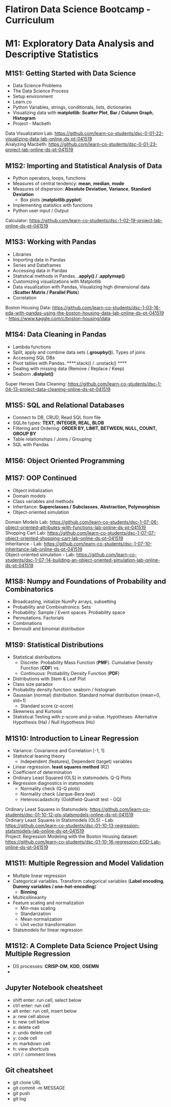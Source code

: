 # Flatiron Data Science Bootcamp - Curriculum

# M1: Exploratory Data Analysis and Descriptive Statistics
## M1S1: Getting Started with Data Science
- Data Science Problems
- The Data Science Process
- Setup environment
- Learn.co
- Python Variables, strings, conditionals, lists, dictionaries
- Visualizing data with **matplotlib**: **Scatter Plot**, **Bar / Column Graph**, **Histogram**
- Project - Macbeth


Data Visualization Lab: https://github.com/learn-co-students/dsc-0-01-22-visualizing-data-lab-online-ds-pt-041519  
Analyzing Macbeth: https://github.com/learn-co-students/dsc-0-01-23-project-lab-online-ds-pt-041519


## M1S2: Importing and Statistical Analysis of Data
- Python operators, loops, functions
- Measures of central tendency: **mean**, **median**, **mode**
- Measures of dispersion: **Absolute Deviation**, **Variance**, **Standard Deviation**
  - Box plots (**matplotlib.pyplot**)
- Implementing statistics with functions
- Python user input / Output


Calculator: https://github.com/learn-co-students/dsc-1-02-19-project-lab-online-ds-pt-041519


## M1S3: Working with Pandas
- Libraries
- Importing data in Pandas
- Series and Dataframes
- Accessing data in Pandas
- Statistical methods in Pandas. **.apply() / .applymap()**
- Customizing visualizations with Matplotlib
- Data visualization with Pandas, Visualizing high dimensional data (**Scatter Matrix / Parallel Plots**)
- Correlation


Boston Housing Data: https://github.com/learn-co-students/dsc-1-03-16-eda-with-pandas-using-the-boston-housing-data-lab-online-ds-pt-041519 - https://www.kaggle.com/c/boston-housing/data


## M1S4: Data Cleaning in Pandas
- Lambda functions
- Split, apply and combine data sets (**.groupby()**). Types of joins
- Accessing SQL DBs
- Pivot tables with Pandas. ****.stack() / .unstack() ****
- Dealing with missing data (Remove / Replace / Keep)
- Seaborn **.distplot()**


Super Heroes Data Cleaning: https://github.com/learn-co-students/dsc-1-04-13-project-data-cleaning-online-ds-pt-041519


## M1S5: SQL and Relational Databases
- Connect to DB, CRUD, Read SQL from file
- SQLite types: **TEXT, INTEGER, REAL, BLOB**
- Filtering and Ordering: **ORDER BY, LIMIT, BETWEEN, NULL, COUNT, GROUP BY**
- Table relationships / Joins / Grouping
- SQL with Pandas


## M1S6: Object Oriented Programming


## M1S7: OOP Continued
- Object initialization
- Domain models
- Class variables and methods
- Inheritance: **Superclasses / Subclasses**, **Abstraction, Polymorphism**
- Object-oriented simulation

Domain Models Lab: https://github.com/learn-co-students/dsc-1-07-06-object-oriented-attributes-with-functions-lab-online-ds-pt-041519  
Shopping Cart Lab: https://github.com/learn-co-students/dsc-1-07-07-object-oriented-shopping-cart-lab-online-ds-pt-041519  
Inheritance - Lab: https://github.com/learn-co-students/dsc-1-07-10-inheritance-lab-online-ds-pt-041519  
Object-oriented simulation - Lab: https://github.com/learn-co-students/dsc-1-07-14-building-an-object-oriented-simulation-lab-online-ds-pt-041519


## M1S8: Numpy and Foundations of Probability and Combinatorics
- Broadcasting, initialize NumPy arrays, subsetting
- Probability and Combinatronics: Sets
- Probability: Sample / Event spaces. Probability space
- Permutations. Factorials
- Combinations
- Bernoulli and binomial distribution


## M1S9: Statistical Distributions
- Statistical distributions
  - Discrete: Probability Mass Function (**PMF**). Cumulative Density Function (**CDF**) vs.
  - Continuous: Probability Density Function (**PDF**)
- Distributions with Stem & Leaf Plot
- Class size paradox
- Probability density function: seaborn / histogram
- Gaussian (normal) distribution. Standard normal distribution (mean=0, std=1)
  - Standard score (z-score)
- Skewness and Kurtosis
- Statistical Testing with z-score and p-value. Hypotheses: Alternative Hypothesis (Ha) / Null Hypothesis (Ho)


## M1S10: Introduction to Linear Regression
- Variance: Covariance and Correlation [-1, 1]
- Statistical leaning theory
  - Independent (features), Dependent (target) variables
- Linear regression. **least squares method** (R2)
- Coefficient of determination
- Ordinary Least Squared (OLS) in statsmodels. Q-Q Plots
- Regression diagnostics in statsmodels
  - Normality check (Q-Q plots)
  - Normality check (Jarque-Bera test)
  - Heteroscadasticity (Goldfield-Quandt test - GQ)

Ordinary Least Squares in Statsmodels: https://github.com/learn-co-students/dsc-01-10-12-ols-statsmodels-online-ds-pt-041519  
Ordinary Least Squares in Statsmodels (OLS) - Lab: https://github.com/learn-co-students/dsc-01-10-13-regression-statsmodels-lab-online-ds-pt-041519  
Project: Regression Modeling with the Boston Housing dataset: https://github.com/learn-co-students/dsc-01-10-16-regression-EOD-Lab-online-ds-pt-041519


## M1S11: Multiple Regression and Model Validation
- Multiple linear regression
- Categorical variables. Transform categorical variables (**Label encoding**, **Dummy variables / one-hot-encoding**)
  - **Binning**
- Multicollinearity
- Feature scaling and normalization
  - Min-max scaling
  - Standarization
  - Mean normalization
  - Unit vector transformation
- Statsmodels for linear regression


## M1S12: A Complete Data Science Project Using Multiple Regression
- DS processes: **CRISP-DM**, **KDD**, **OSEMN**
- 


## Jupyter Notebook cheatsheet
- shift enter: run cell, select below
- ctrl enter: run cell
- alt enter: run cell, insert below
- a: new cell above
- b: new cell below
- x: delete cell
- z: undo delete cell
- y: code cell
- m: markdown cell
- h: view shortcuts
- ctrl /: comment lines


## Git cheatsheet
- git clone URL
- git commit -m MESSAGE
- git push
- git log